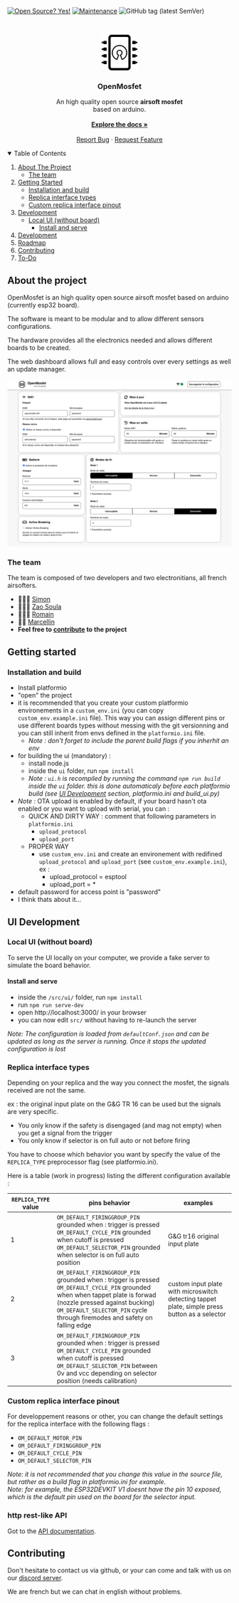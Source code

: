 
[![Open Source? Yes!](https://badgen.net/badge/Open%20Source%20%3F/Yes%21/green?icon=github)](https://github.com/simonjamain/openmosfet)
[![Maintenance](https://badgen.net/badge/Maintained%20%3F/Yes%21/green?icon=github)](https://github.com/simonjamain/openmosfet/graphs/commit-activity)
![GitHub tag (latest SemVer)](https://img.shields.io/github/v/tag/simonjamain/openmosfet)

<br/>
<p align="center">
  <a href="https://github.com/othneildrew/Best-README-Template">
    <img src="doc/assets/images/logo.png" alt="Logo" width="80" height="80">
  </a>

  <h3 align="center">OpenMosfet</h3>

  <p align="center">
    An high quality open source <strong>airsoft mosfet</strong><br> based on arduino.
    <br/><br/>
    <a href="#"><strong>Explore the docs »</strong></a>
    <br />
    <br />
    <a href="https://github.com/simonjamain/openmosfet/issues">Report Bug</a>
    ·
    <a href="https://github.com/simonjamain/openmosfet/issues">Request Feature</a>
  </p>
</p>

<details open="open">
  <summary>Table of Contents</summary>
  <ol>
    <li>
      <a href="#about-the-project">About The Project</a>
      <ul>
        <li>
          <a href="#the-team">The team</a>
        </li>
      </ul>
    </li>
    <li>
      <a href="#getting-started">Getting Started</a>
      <ul>
        <li><a href="#installation-and-build">Installation and build</a></li>
        <li><a href="#replica-interface-types">Replica interface types</a></li>
        <li><a href="#custom-replica-interface-pinout">Custom replica interface pinout</a></li>
      </ul>
    </li>
    <li>
      <a href="#development">Development</a>
      <ul>
        <li>
          <a href="#local-ui-without-board">Local UI (without board)</a>
          <ul>
            <li><a href="#install-and-serve">Install and serve</a></li>
          </ul>
        </li>
      </ul>
    </li>
    <li><a href="#usage">Development</a></li>
    <li><a href="#roadmap">Roadmap</a></li>
    <li><a href="#contributing">Contributing</a></li>
    <li><a href="#todo">To-Do</a></li>
  </ol>
</details>

## About the project


OpenMosfet is an high quality open source airsoft mosfet based on arduino (currently esp32 board).

The software is meant to be modular and to allow different sensors configurations.

The hardware provides all the electronics needed and allows different boards to be created.

The web dashboard allows full and easy controls over every settings as well an update manager.

![OpenMosfet Web Dashboard](doc/assets/images/ui.png)

### The team


The team is composed of two developers and two electronitians, all french airsofters.

- 👨🏻‍💻 [Simon](https://github.com/simonjamain)
- 👨🏽‍💻 [Zao Soula](https://github.com/zaosoula)
- 👨🏻‍🔧 [Romain](https://github.com/rboutrois)
- 👨‍🔧 [Marcellin](https://github.com/simonjamain)
- **Feel free to [contribute](#contributing) to the project**

## Getting started
### Installation and build
- Install platformio
- "open" the project
- it is recommended that you create your custom platformio environements in a `custom_env.ini` (you can copy `custom_env.example.ini` file).
  This way you can assign different pins or use different boards types without messing with the git versionning and you can still inherit from envs defined in the `platformio.ini` file.
  - *Note : don't forget to include the parent build flags if you inherhit an env*
- for building the ui (mandatory) :
  - install node.js
  - inside the `ui` folder, run `npm install`
  - *Note : `ui.h` is recompiled by running the command `npm run build` inside the `ui` folder. this is done automaticaly before each platformio build (see [UI Development](#ui-development) section, platformio.ini and build_ui.py)*
- *Note :* OTA upload is enabled by default, if your board hasn't ota enabled or you want to upload with serial, you can :
  - QUICK AND DIRTY WAY : comment that following parameters in `platformio.ini`
    - `upload_protocol`
    - `upload_port`
  - PROPER WAY
    - use `custom_env.ini` and create an environement with redifined `upload_protocol` and `upload_port` (see `custom_env.example.ini`), ex :
      - upload_protocol = esptool
      - upload_port = *
- default password for access point is "password"
- I think thats about it...

## UI Development

### Local UI (without board)
To serve the UI locally on your computer, we provide a fake server to simulate the board behavior.

#### Install and serve
  - inside the `/src/ui/` folder, run `npm install`
  - run `npm run serve-dev`
  - open http://localhost:3000/ in your browser
  - you can now edit ``src/`` without having to re-launch the server

*Note: The configuration is loaded from ``defaultConf.json`` and can be updated as long as the server is running.
Once it stops the updated configuration is lost*

### Replica interface types
Depending on your replica and the way you connect the mosfet, the signals received are not the same.

ex : the original input plate on the G&G TR 16 can be used but the signals are very specific.
- You only know if the safety is disengaged (and mag not empty) when you get a signal from the trigger
- You only know if selector is on full auto or not before firing

You have to choose which behavior you want by specify the value of the `REPLICA_TYPE` preprocessor flag (see platformio.ini).

Here is a table (work in progress) listing the different configuration available :

`REPLICA_TYPE` value | pins behavior | examples
---------------------|---------------|--------------
1 | `OM_DEFAULT_FIRINGGROUP_PIN` grounded when : trigger is pressed<br>`OM_DEFAULT_CYCLE_PIN` grounded when cutoff is pressed<br>`OM_DEFAULT_SELECTOR_PIN` grounded when selector is on full auto position | G&G tr16 original input plate
2 | `OM_DEFAULT_FIRINGGROUP_PIN` grounded when : trigger is pressed<br>`OM_DEFAULT_CYCLE_PIN` grounded when when tappet plate is forwad (nozzle pressed against bucking)<br>`OM_DEFAULT_SELECTOR_PIN` cycle through firemodes and safety on falling edge | custom input plate with microswitch detecting tappet plate, simple press button as a selector
3 | `OM_DEFAULT_FIRINGGROUP_PIN` grounded when : trigger is pressed<br>`OM_DEFAULT_CYCLE_PIN` grounded when cutoff is pressed<br>`OM_DEFAULT_SELECTOR_PIN` between 0v and vcc depending on selector position (needs calibration)

### Custom replica interface pinout
For developpement reasons or other, you can change the default settings for the replica interface with the following flags :

- `OM_DEFAULT_MOTOR_PIN`
- `OM_DEFAULT_FIRINGGROUP_PIN`
- `OM_DEFAULT_CYCLE_PIN`
- `OM_DEFAULT_SELECTOR_PIN`

*Note: it is not recommended that you change this value in the source file, but rather as a build flag in platformio.ini for example.*  
*Note: for example, the ESP32DEVKIT V1 doesnt have the pin 10 exposed, which is the default pin used on the board for the selector input.*

### http rest-like API

Got to the [API documentation](/doc/api).

## Contributing
Don't hesitate to contact us via github, or your can come and talk with us on our [discord server](https://discord.gg/xfuCUgGKxE).

We are french but we can chat in english without problems.

